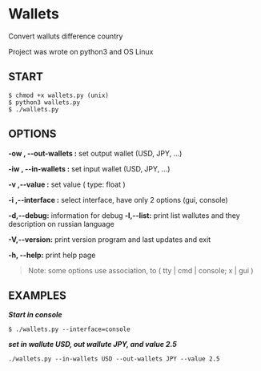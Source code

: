 Wallets
=======

Convert walluts difference country

Project was wrote on python3 and OS Linux

START
-----

	$ chmod +x wallets.py (unix)
	$ python3 wallets.py
	$ ./wallets.py

OPTIONS
-------

**-ow <str>, --out-wallets <str>:** 
set output wallet (USD, JPY, ...)
	
**-iw <str>, --in-wallets <str>:** 
set input wallet (USD, JPY, ...)
	
**-v <float>,--value <float>:** 
set value ( type: float )
	
**-i <str>,--interface <str>:** 
select interface, have only 2 options (gui, console)
	
**-d,--debug:** 
information for debug
**-l,--list:** 
print list wallutes and they description on russian language

**-V,--version:** 
print version program and last updates and exit

**-h, --help:** 
print help page

> Note: some options use association, to ( tty | cmd | console; x | gui )


EXAMPLES
--------

***Start in console***

    $ ./wallets.py --interface=console
    
***set in wallute USD, out wallute JPY, and value 2.5***

    ./wallets.py --in-wallets USD --out-wallets JPY --value 2.5
   
